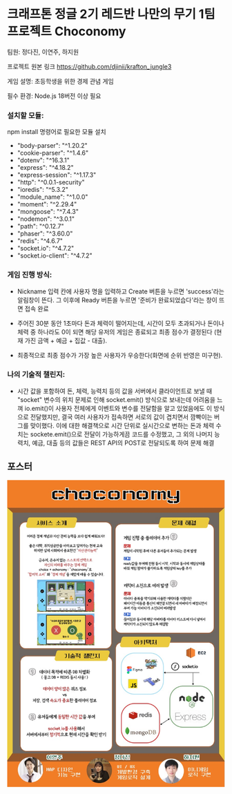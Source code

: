 # 크래프톤 정글 2기 레드반 나만의 무기 1팀 프로젝트 Choconomy

팀원: 정다진, 이연주, 하지원

프로젝트 원본 링크
https://github.com/djinii/krafton_jungle3

게임 설명:
초등학생을 위한 경제 관념 게임

필수 환경:
Node.js 18버전 이상 필요

### 설치할 모듈:
npm install 명령어로 필요한 모듈 설치
- "body-parser": "^1.20.2"
- "cookie-parser": "^1.4.6"
- "dotenv": "^16.3.1"
- "express": "^4.18.2"
- "express-session": "^1.17.3"
- "http": "^0.0.1-security"
- "ioredis": "^5.3.2"
- "module_name": "^1.0.0"
- "moment": "^2.29.4"
- "mongoose": "^7.4.3"
- "nodemon": "^3.0.1"
- "path": "^0.12.7"
- "phaser": "^3.60.0"
- "redis": "^4.6.7"
- "socket.io": "^4.7.2"
- "socket.io-client": "^4.7.2"


### 게임 진행 방식:

- Nickname 입력 칸에 사용자 명을 입력하고 Create 버튼을 누르면 'success'라는 알림창이 뜬다. 그 이후에 Ready 버튼을 누르면 '준비가 완료되었습다'라는 창이 뜨면 접속 완료

- 주어진 30분 동안 1초마다 돈과 체력이 떨어지는데, 시간이 모두 초과되거나 돈이나 체력 중 하나라도 0이 되면 해당 유저의 게임은 종료되고 최종 점수가 결정된다 (현재 가진 금액 + 예금 + 집값 - 대출).

- 최종적으로 최종 점수가 가장 높은 사용자가 우승한다(화면에 순위 반영은 미구현).

### 나의 기술적 챌린지:

- 시간 값을 포함하여 돈, 체력, 능력치 등의 값을 서버에서 클라이언트로 보낼 때 "socket" 변수의 위치 문제로 인해 socket.emit() 방식으로 보내는데 어려움을 느껴 io.emit()이 사용자 전체에게 이벤트와 변수를 전달함을 알고 있었음에도 이 방식으로 전달했지만, 결국 여러 사용자가 접속하면 서로의 값이 겹치면서 깜빡이는 버그를 맞이했다. 이에 대한 해결책으로 시간 단위로 실시간으로 변하는 돈과 체력 수치는 sockete.emit()으로 전달이 가능하게끔 코드를 수정했고, 그 외의 나머지 능력치, 예금, 대출 등의 값들은 REST API의 POST로 전달되도록 하여 문제 해결

## 포스터
![Alt text](./public/assets/choconomy_poster.jpg)
